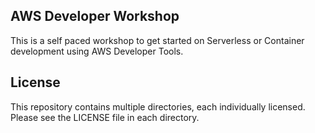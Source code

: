 ## AWS Developer Workshop

This is a self paced workshop to get started on Serverless or Container development using AWS Developer Tools.

## License

This repository contains multiple directories, each individually licensed. Please see the LICENSE file in each directory. 
